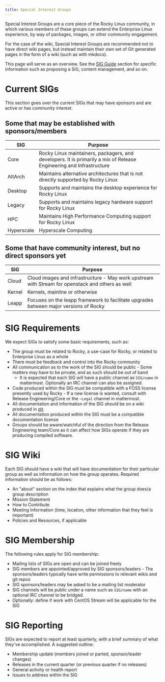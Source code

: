 ```yaml
---
title: Special Interest Groups
---
```


Special Interest Groups are a core piece of the Rocky Linux community, in which
various members of these groups can extend the Enterprise Linux experience, by
way of packages, images, or other community engagement.

For the case of the wiki, Special Interest Groups are recommended not to have
direct wiki pages, but instead maintain their own set of Git generated pages
in the form of a wiki (such as with mkdocs).

This page will serve as an overview. See the [SIG Guide](sig_guide/index.md)
section for specific information such as proposing a SIG, content management,
and so on.

# Current SIGs

This section goes over the current SIGs that may have sponsors and are active or has community interest.

## Some that may be established with sponsors/members

| SIG | Purpose |
|-----|---------|
| Core | Rocky Linux maintainers, packagers, and developers. It is primarily a mix of Release Engineering and Infrastructure |
| AltArch | Maintains alternative architectures that is not directly supported by Rocky Linux |
| Desktop | Supports and maintains the desktop experience for Rocky Linux |
| Legacy | Supports and maintains legacy hardware support for Rocky Linux |
| HPC    | Maintains High Performance Computing support for Rocky Linux |
| Hyperscale | Hyperscale Computing |

## Some that have community interest, but no direct sponsors yet

| SIG | Purpose |
|-----|---------|
| Cloud | Cloud images and infrastructure - May work upstream with Stream for openstack and others as well |
| Kernel | Kernels, mainline or otherwise |
| Leapp | Focuses on the leapp framework to facilitate upgrades between major versions of Rocky |

# SIG Requirements

We expect SIGs to satisfy some basic requirements, such as:

* The group must be related to Rocky, a use-case for Rocky, or related to Enterprise Linux as a whole
* There must be feedback and control into the Rocky community
* All communication as to the work of the SIG should be public - Some matters may have to be private, and as such should be out of band
    * It is expected that each SIG will have a public channel as `SIG/name` in mattermost. Optionally an IRC channel can also be assigned.
* Code produced within the SIG must be compatible with a FOSS license presently used by Rocky - If a new license is wanted, consult with Release Engineering/Core or the `~Legal` channel in mattermost.
* All documentation and information of the SIG should be on a wiki produced in [git](https://git.rockylinux.org).
* All documentation produced within the SIG must be a compatible documentation license
* Groups should be aware/watchful of the direction from the Release Engineering team/Core as it can affect how SIGs operate if they are producing compiled software.

# SIG Wiki

Each SIG should have a wiki that will have documentation for their particular group as well as information on how the group operates. Required information should be as follows:

* An "about" section on the index that explains what the group does/a group description
* Mission Statement
* How to Contribute
* Meeting Information (time, location, other information that they feel is important)
* Policies and Resources, if applicable

# SIG Membership

The following rules apply for SIG membership:

* Mailing lists of SIGs are open and can be joined freely
* SIG members are appointed/approved by SIG sponsors/leaders - The sponsors/leaders typically have write permissions to relevant wikis and git repos
* SIG sponsors/leaders may be asked to be a mailing list moderator
* SIG channels will be public under a name such as `SIG/name` with an optional IRC channel to be bridged.
* Optionally: define if work with CentOS Stream will be applicable for the SIG

# SIG Reporting

SIGs are expected to report at least quarterly, with a brief summary of what they've accomplished. A suggested outline:

* Membership update (members joined or parted, sponsor/leader changes)
* Releases in the current quarter (or previous quarter if no releases)
* General activity or health report
* Issues to address within the SIG

